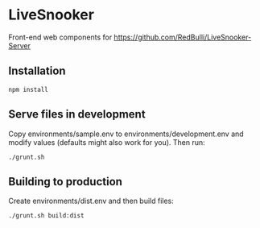 LiveSnooker
==================
Front-end web components for https://github.com/RedBulli/LiveSnooker-Server

Installation
------------
```
npm install
```

Serve files in development
------------
Copy environments/sample.env to environments/development.env and modify values (defaults might also work for you). Then run:
```
./grunt.sh
```

Building to production
------------
Create environments/dist.env and then build files:
```
./grunt.sh build:dist
```
